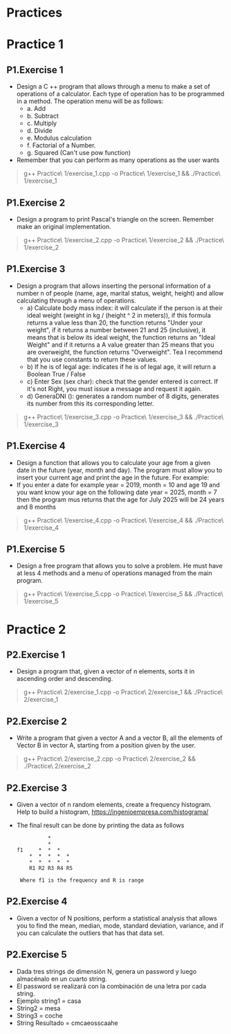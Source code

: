 # Practices


# Practice 1
## P1.Exercise 1
- Design a C ++ program that allows through a menu to make a set of operations of a calculator. Each type of operation has to be programmed in a method. The operation menu will be as follows:
  - a. Add
  - b. Subtract
  - c. Multiply
  - d. Divide
  - e. Modulus calculation
  - f. Factorial of a Number.
  - g. Squared (Can't use pow function)
- Remember that you can perform as many operations as the user wants
> g++ Practice\ 1/exercise_1.cpp -o Practice\ 1/exercise_1 && ./Practice\ 1/exercise_1

## P1.Exercise 2
- Design a program to print Pascal's triangle on the screen. Remember make an original implementation.
> g++ Practice\ 1/exercise_2.cpp -o Practice\ 1/exercise_2 && ./Practice\ 1/exercise_2

## P1.Exercise 3
- Design a program that allows inserting the personal information of a number n of people (name, age, marital status, weight, height) and allow calculating through a menu of operations.
  - a) Calculate body mass index: it will calculate if the person is at their ideal weight (weight in kg / (height ^ 2 in meters)), if this formula returns a value less than 20, the function returns "Under your weight", if it returns a number between 21 and 25 (inclusive), it means that is below its ideal weight, the function returns an "Ideal Weight" and if it returns a A value greater than 25 means that you are overweight, the function returns "Overweight". Tea I recommend that you use constants to return these values.
  - b) If he is of legal age: indicates if he is of legal age, it will return a Boolean True / False
  - c) Enter Sex (sex char): check that the gender entered is correct. If it's not Right, you must issue a message and request it again.
  - d) GeneraDNI (): generates a random number of 8 digits, generates its number from this its corresponding letter.
> g++ Practice\ 1/exercise_3.cpp -o Practice\ 1/exercise_3 && ./Practice\ 1/exercise_3

## P1.Exercise 4
- Design a function that allows you to calculate your age from a given date in the future (year, month and day). The program must allow you to insert your current age and print the age in the future. For example:
- If you enter a date for example year = 2019, month = 10 and age 19 and you want know your age on the following date year = 2025, month = 7 then the program mus returns that the age for July 2025 will be 24 years and 8 months
> g++ Practice\ 1/exercise_4.cpp -o Practice\ 1/exercise_4 && ./Practice\ 1/exercise_4

## P1.Exercise 5
- Design a free program that allows you to solve a problem. He must have at less 4 methods and a menu of operations managed from the main program.
> g++ Practice\ 1/exercise_5.cpp -o Practice\ 1/exercise_5 && ./Practice\ 1/exercise_5

# Practice 2
## P2.Exercise 1
- Design a program that, given a vector of n elements, sorts it in ascending order and descending.
> g++ Practice\ 2/exercise_1.cpp -o Practice\ 2/exercise_1 && ./Practice\ 2/exercise_1

## P2.Exercise 2
- Write a program that given a vector A and a vector B, all the elements of Vector B in vector A, starting from a position given by the user.
> g++ Practice\ 2/exercise_2.cpp -o Practice\ 2/exercise_2 && ./Practice\ 2/exercise_2

## P2.Exercise 3
- Given a vector of n random elements, create a frequency histogram. Help to build a histogram, https://ingenioempresa.com/histograma/

- The final result can be done by printing the data as follows



                *
                *
      f1     *  *  *
          *  *  *  *  *
          *  *  *  *  *
          R1 R2 R3 R4 R5

       Where f1 is the frequency and R is range


## P2.Exercise 4
- Given a vector of N positions, perform a statistical analysis that allows you to find the mean, median, mode, standard deviation, variance, and if you can calculate the outliers that has that data set.

## P2.Exercise 5
- Dada tres strings de dimensión N, genera un password y luego almacénalo en un cuarto string.
- El password se realizará con la combinación de una letra por cada string.
- Ejemplo string1 = casa
- String2 = mesa
- String3 = coche
- String Resultado = cmcaeosscaahe